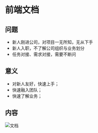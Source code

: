 # 前端文档

## 问题

- 新人刚进公司，对项目一无所知，无从下手
- 新人入职，不了解公司组织与业务划分
- 任务对接、需求对接，需要不断问

## 意义

- 对新人友好，快速上手；
- 快速融入团队；
- 快速了解业务；

## 内容

![文档](/document.jpg)
